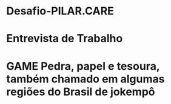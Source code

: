 # Desafio-PILAR.CARE
# Entrevista de Trabalho
# GAME Pedra, papel e tesoura, também chamado em algumas regiões do Brasil de jokempô
